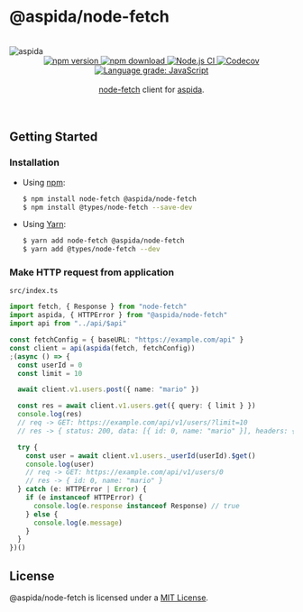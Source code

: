 # @aspida/node-fetch
<br />
<img src="https://aspida.github.io/aspida/logos/png/logo.png" alt="aspida" title="aspida" />
<div align="center">
  <a href="https://www.npmjs.com/package/@aspida/node-fetch">
    <img src="https://img.shields.io/npm/v/@aspida/node-fetch" alt="npm version" />
  </a>
  <a href="https://www.npmjs.com/package/@aspida/node-fetch">
    <img src="https://img.shields.io/npm/dm/@aspida/node-fetch" alt="npm download" />
  </a>
  <a href="https://github.com/aspida/aspida/actions?query=workflow%3A%22Node.js+CI%22">
    <img src="https://github.com/aspida/aspida/workflows/Node.js%20CI/badge.svg?branch=master" alt="Node.js CI" />
  </a>
  <a href="https://codecov.io/gh/aspida/aspida">
    <img src="https://img.shields.io/codecov/c/github/aspida/aspida.svg" alt="Codecov" />
  </a>
  <a href="https://lgtm.com/projects/g/aspida/aspida/context:javascript">
    <img src="https://img.shields.io/lgtm/grade/javascript/g/aspida/aspida.svg" alt="Language grade: JavaScript" />
  </a>
</div>
<br />
<div align="center"><a href="https://www.npmjs.com/package/node-fetch">node-fetch</a> client for <a href="https://github.com/aspida/aspida/">aspida</a>.</div>
<br />
<br />

## Getting Started

### Installation

- Using [npm](https://www.npmjs.com/):

  ```sh
  $ npm install node-fetch @aspida/node-fetch
  $ npm install @types/node-fetch --save-dev
  ```

- Using [Yarn](https://yarnpkg.com/):

  ```sh
  $ yarn add node-fetch @aspida/node-fetch
  $ yarn add @types/node-fetch --dev
  ```

### Make HTTP request from application

`src/index.ts`

```typescript
import fetch, { Response } from "node-fetch"
import aspida, { HTTPError } from "@aspida/node-fetch"
import api from "../api/$api"

const fetchConfig = { baseURL: "https://example.com/api" }
const client = api(aspida(fetch, fetchConfig))
;(async () => {
  const userId = 0
  const limit = 10

  await client.v1.users.post({ name: "mario" })

  const res = await client.v1.users.get({ query: { limit } })
  console.log(res)
  // req -> GET: https://example.com/api/v1/users/?limit=10
  // res -> { status: 200, data: [{ id: 0, name: "mario" }], headers: {...} }

  try {
    const user = await client.v1.users._userId(userId).$get()
    console.log(user)
    // req -> GET: https://example.com/api/v1/users/0
    // res -> { id: 0, name: "mario" }
  } catch (e: HTTPError | Error) {
    if (e instanceof HTTPError) {
      console.log(e.response instanceof Response) // true
    } else {
      console.log(e.message)
    }
  }
})()
```

## License

@aspida/node-fetch is licensed under a [MIT License](https://github.com/aspida/aspida/blob/master/packages/aspida-node-fetch/LICENSE).
